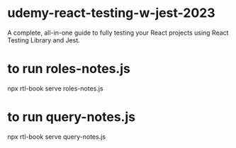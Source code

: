 # udemy-react-testing-w-jest-2023

A complete, all-in-one guide to fully testing your React projects using React Testing Library and Jest.

# to run roles-notes.js

npx rtl-book serve roles-notes.js

# to run query-notes.js

npx rtl-book serve query-notes.js
